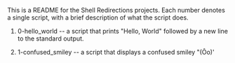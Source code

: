 This is a README for the Shell Redirections projects. Each number denotes a single script, with a brief description of what the script does.
1. 0-hello_world -- a script that prints "Hello, World" followed by a new line to the standard output.

2. 1-confused_smiley --  a script that displays a confused smiley "(Ôo)'

